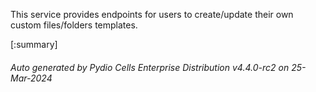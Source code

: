 






This service provides endpoints for users to create/update their own custom files/folders templates.

[:summary]

###### Auto generated by Pydio Cells Enterprise Distribution v4.4.0-rc2 on 25-Mar-2024
